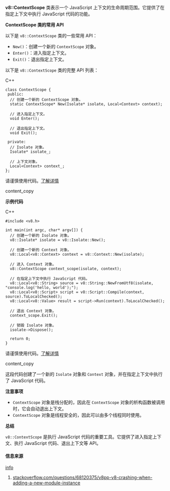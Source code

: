 **v8::ContextScope** 类表示一个 JavaScript 上下文的生命周期范围。它提供了在指定上下文中执行 JavaScript 代码的功能。

**ContextScope 类的常用 API**

以下是 `v8::ContextScope` 类的一些常用 API：

- `New()`：创建一个新的 `ContextScope` 对象。
- `Enter()`：进入指定上下文。
- `Exit()`：退出指定上下文。

以下是 `v8::ContextScope` 类的完整 API 列表：

C++

```
class ContextScope {
 public:
  // 创建一个新的 ContextScope 对象。
  static ContextScope* New(Isolate* isolate, Local<Context> context);

  // 进入指定上下文。
  void Enter();

  // 退出指定上下文。
  void Exit();

 private:
  // Isolate 对象。
  Isolate* isolate_;

  // 上下文对象。
  Local<Context> context_;
};
```

请谨慎使用代码。[了解详情](https://bard.google.com/faq#coding)

content_copy

**示例代码**

C++

```
#include <v8.h>

int main(int argc, char* argv[]) {
  // 创建一个新的 Isolate 对象。
  v8::Isolate* isolate = v8::Isolate::New();

  // 创建一个新的 Context 对象。
  v8::Local<v8::Context> context = v8::Context::New(isolate);

  // 进入 Context 对象。
  v8::ContextScope context_scope(isolate, context);

  // 在指定上下文中执行 JavaScript 代码。
  v8::Local<v8::String> source = v8::String::NewFromUtf8(isolate, "console.log('hello, world');");
  v8::Local<v8::Script> script = v8::Script::Compile(context, source).ToLocalChecked();
  v8::Local<v8::Value> result = script->Run(context).ToLocalChecked();

  // 退出 Context 对象。
  context_scope.Exit();

  // 销毁 Isolate 对象。
  isolate->Dispose();

  return 0;
}
```

请谨慎使用代码。[了解详情](https://bard.google.com/faq#coding)

content_copy

这段代码创建了一个新的 `Isolate` 对象和 `Context` 对象，并在指定上下文中执行了 JavaScript 代码。

**注意事项**

- `ContextScope` 对象是栈分配的，因此在 `ContextScope` 对象的析构函数被调用时，它会自动退出上下文。
- `ContextScope` 对象是线程安全的，因此可以由多个线程同时使用。

**总结**

`v8::ContextScope` 是执行 JavaScript 代码的重要工具。它提供了进入指定上下文、执行 JavaScript 代码、退出上下文等 API。

#### 信息来源

[info](https://bard.google.com/faq#citation)

1. [stackoverflow.com/questions/68120375/v8pp-v8-crashing-when-adding-a-new-module-instance](https://stackoverflow.com/questions/68120375/v8pp-v8-crashing-when-adding-a-new-module-instance)